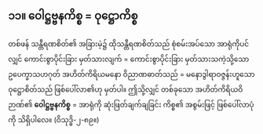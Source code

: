 ## ၁၁။ ဝေါဋ္ဌဗ္ဗနကိစ္စ = ဝုဋ္ဌောကိစ္စ

တစ်ဖန် သန္တီရဏစိတ်၏ အခြားမဲ့၌ ထိုသန္တီရဏစိတ်သည် စုံစမ်းအပ်သော အာရုံကိုပင်လျှင် ကောင်းစွာပိုင်းခြား မှတ်သားလျက် = ကောင်းစွာပိုင်းခြား မှတ်သားသကဲ့သို့သော ဥပေက္ခာသဟဂုတ် အဟိတ်ကိရိယမနော ဝိညာဏဓာတ်သည် = မနောဒွါရာဝဇ္ဇန်းဟူသော ဝုဋ္ဌောစိတ်သည် ဖြစ်ပေါ်လာ၏ဟု မှတ်ပါ။ 
ဤသို့လျှင် တစ်ခုသော အဟိတ်ကိရိယဝိဉာဏ်၏ **ဝေါဋ္ဌဗ္ဗနကိစ္စ** = အာရုံကို ဆုံးဖြတ်ချက်ချခြင်း ကိစ္စ၏ အစွမ်းဖြင့် ဖြစ်ပေါ်လာပုံကို သိရှိပါလေ။ (ဝိသုဒ္ဓိ-၂-၈၉။)